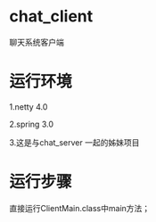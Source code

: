 # chat_client
聊天系统客户端
# 运行环境
1.netty 4.0

2.spring 3.0

3.这是与chat_server 一起的姊妹项目

# 运行步骤
直接运行ClientMain.class中main方法；
